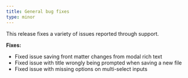 ```yaml
---
title: General bug fixes
type: minor
---
```


This release fixes a variety of issues reported through support.

**Fixes:**

* Fixed issue saving front matter changes from modal rich text
* Fixed issue with title wrongly being prompted when saving a new file
* Fixed issue with missing options on multi-select inputs

